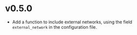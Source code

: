 v0.5.0
======

- Add a function to include external networks, using the field `external_network` in the configuration file.